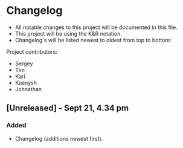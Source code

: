 # Changelog
- All notable changes to this project will be documented in this file.
- This project will be using the K&R notation.
- Changelog's will be listed newest to oldest from top to bottom:

Project contributors:
- Sergey
- Tim
- Karl
- Kuanysh
- Johnathan



## [Unreleased] - Sept 21, 4.34 pm
### Added
- Changelog (additions newest first).

